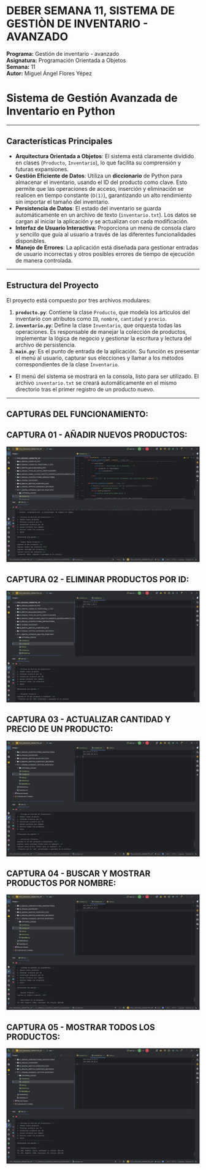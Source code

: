 # DEBER SEMANA 11, SISTEMA DE GESTIÒN DE INVENTARIO - AVANZADO  
**Programa:** Gestión de inventario - avanzado  
**Asignatura:** Programación Orientada a Objetos  
**Semana:** 11  
**Autor:** Miguel Ángel Flores Yépez  


# Sistema de Gestión Avanzada de Inventario en Python

---

## Características Principales

* **Arquitectura Orientada a Objetos**: El sistema está claramente dividido en clases (`Producto`, `Inventario`), lo que facilita su comprensión y futuras expansiones.
* **Gestión Eficiente de Datos**: Utiliza un **diccionario** de Python para almacenar el inventario, usando el ID del producto como clave. Esto permite que las operaciones de acceso, inserción y eliminación se realicen en tiempo constante (`O(1)`), garantizando un alto rendimiento sin importar el tamaño del inventario.
* **Persistencia de Datos**: El estado del inventario se guarda automáticamente en un archivo de texto (`inventario.txt`). Los datos se cargan al iniciar la aplicación y se actualizan con cada modificación.
* **Interfaz de Usuario Interactiva**: Proporciona un menú de consola claro y sencillo que guía al usuario a través de las diferentes funcionalidades disponibles.
* **Manejo de Errores**: La aplicación está diseñada para gestionar entradas de usuario incorrectas y otros posibles errores de tiempo de ejecución de manera controlada.

---

## Estructura del Proyecto

El proyecto está compuesto por tres archivos modulares:

1.  **`producto.py`**: Contiene la clase `Producto`, que modela los artículos del inventario con atributos como `ID`, `nombre`, `cantidad` y `precio`.
2.  **`inventario.py`**: Define la clase `Inventario`, que orquesta todas las operaciones. Es responsable de manejar la colección de productos, implementar la lógica de negocio y gestionar la escritura y lectura del archivo de persistencia.
3.  **`main.py`**: Es el punto de entrada de la aplicación. Su función es presentar el menú al usuario, capturar sus elecciones y llamar a los métodos correspondientes de la clase `Inventario`.
- El menú del sistema se mostrará en la consola, listo para ser utilizado. El archivo `inventario.txt` se creará automáticamente en el mismo directorio tras el primer registro de un producto nuevo.

---

## CAPTURAS DEL FUNCIONAMIENTO:   

## CAPTURA 01 - AÑADIR NUEVOS PRODUCTOS:  
![01_CAPTURA.jpg](CAPTURAS_CODIGO/01_CAPTURA.jpg)

## CAPTURA 02 - ELIMINAR PRODUCTOS POR ID:  
![02_CAPTURA.jpg](CAPTURAS_CODIGO/02_CAPTURA.jpg)

## CAPTURA 03 - ACTUALIZAR CANTIDAD Y PRECIO DE UN PRODUCTO:    
![03_CAPTURA.jpg](CAPTURAS_CODIGO/03_CAPTURA.jpg)

## CAPTURA 04 - BUSCAR Y MOSTRAR PRODUCTOS POR NOMBRE:    
![04_CAPTURA.jpg](CAPTURAS_CODIGO/04_CAPTURA.jpg)

## CAPTURA 05 - MOSTRAR TODOS LOS PRODUCTOS:    
![05_CAPTURA.jpg](CAPTURAS_CODIGO/05_CAPTURA.jpg)